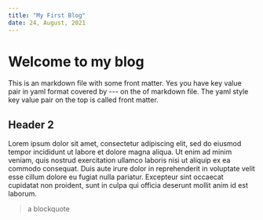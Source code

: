 ```yaml
---
title: "My First Blog"
date: 24, August, 2021
---
```


# Welcome to my blog

This is an markdown file with some front matter.
Yes you have key value pair in yaml format covered by --- on the of markdown file.
The yaml style key value pair on the top is called front matter.

## Header 2

Lorem ipsum dolor sit amet, consectetur adipiscing elit, sed do eiusmod tempor incididunt ut labore et dolore magna aliqua. Ut enim ad minim veniam, quis nostrud exercitation ullamco laboris nisi ut aliquip ex ea commodo consequat. Duis aute irure dolor in reprehenderit in voluptate velit esse cillum dolore eu fugiat nulla pariatur. Excepteur sint occaecat cupidatat non proident, sunt in culpa qui officia deserunt mollit anim id est laborum.

> a blockquote